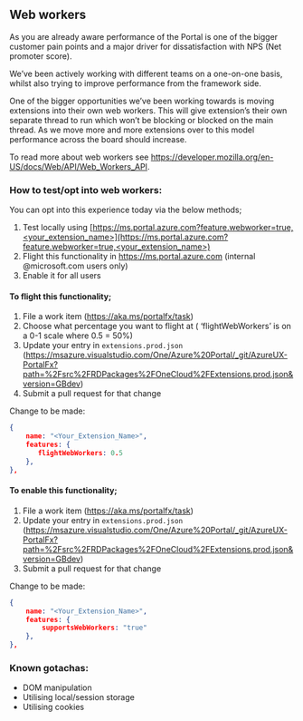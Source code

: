 ## Web workers

As you are already aware performance of the Portal is one of the bigger customer pain points and a major driver for dissatisfaction with NPS (Net promoter score).
 
We’ve been actively working with different teams on a one-on-one basis, whilst also trying to improve performance from the framework side.
 
One of the bigger opportunities we’ve been working towards is moving extensions into their own web workers. This will give extension’s their own separate thread to run which won’t be blocking or blocked on the main thread. As we move more and more extensions over to this model performance across the board should increase.

To read more about web workers see https://developer.mozilla.org/en-US/docs/Web/API/Web_Workers_API.
 
### How to test/opt into web workers: 

You can opt into this experience today via the below methods;
1.	Test locally using [https://ms.portal.azure.com?feature.webworker=true,<your_extension_name>](https://ms.portal.azure.com?feature.webworker=true,<your_extension_name>)
1.	Flight this functionality in https://ms.portal.azure.com (internal @microsoft.com users only)
1.	Enable it for all users
    
#### To flight this functionality;
    
1.	File a work item (https://aka.ms/portalfx/task) 
1.	Choose what percentage you want to flight at ( ‘flightWebWorkers’ is on a 0-1 scale where 0.5 = 50%)
1.	Update your entry in `extensions.prod.json` (https://msazure.visualstudio.com/One/Azure%20Portal/_git/AzureUX-PortalFx?path=%2Fsrc%2FRDPackages%2FOneCloud%2FExtensions.prod.json&version=GBdev)
1.	Submit a pull request for that change
 
Change to be made:

```json
{
    name: "<Your_Extension_Name>",
    features: {
       flightWebWorkers: 0.5
    },
},
```
 
#### To enable this functionality;

1.	File a work item (https://aka.ms/portalfx/task)
1.	Update your entry in `extensions.prod.json` (https://msazure.visualstudio.com/One/Azure%20Portal/_git/AzureUX-PortalFx?path=%2Fsrc%2FRDPackages%2FOneCloud%2FExtensions.prod.json&version=GBdev)
1.	Submit a pull request for that change
 
Change to be made:

```json
{
    name: "<Your_Extension_Name>",
    features: {
        supportsWebWorkers: "true"
    },
},
```
 

### Known gotachas:

- DOM manipulation
- Utilising local/session storage
- Utilising cookies